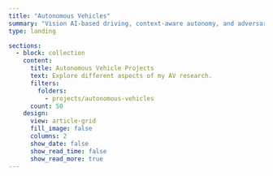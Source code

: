 ```yaml
---
title: "Autonomous Vehicles"
summary: "Vision AI-based driving, context-aware autonomy, and adversarial robustness for resilient AV systems."
type: landing

sections:
  - block: collection
    content:
      title: Autonomous Vehicle Projects
      text: Explore different aspects of my AV research.
      filters:
        folders:
          - projects/autonomous-vehicles
      count: 50
    design:
      view: article-grid
      fill_image: false
      columns: 2
      show_date: false
      show_read_time: false
      show_read_more: true
---
```

